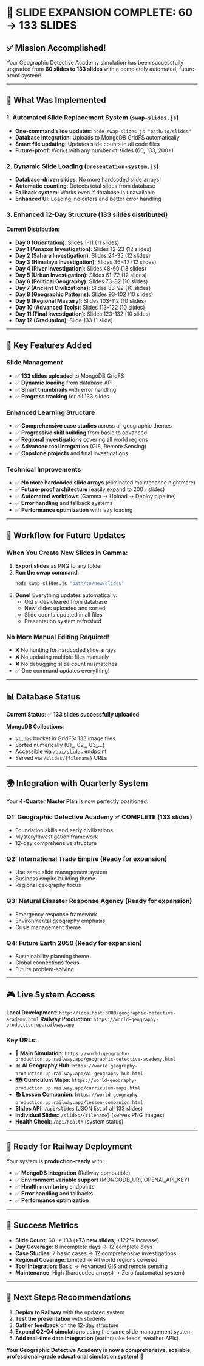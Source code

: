 # 🎉 SLIDE EXPANSION COMPLETE: 60 → 133 SLIDES

## ✅ **Mission Accomplished!**

Your Geographic Detective Academy simulation has been successfully upgraded from **60 slides to 133 slides** with a completely automated, future-proof system!

---

## 🚀 **What Was Implemented**

### **1. Automated Slide Replacement System** (`swap-slides.js`)
- **One-command slide updates**: `node swap-slides.js "path/to/slides"`
- **Database integration**: Uploads to MongoDB GridFS automatically
- **Smart file updating**: Updates slide counts in all code files
- **Future-proof**: Works with any number of slides (60, 133, 200+)

### **2. Dynamic Slide Loading** (`presentation-system.js`)
- **Database-driven slides**: No more hardcoded slide arrays!
- **Automatic counting**: Detects total slides from database
- **Fallback system**: Works even if database is unavailable
- **Enhanced UI**: Loading indicators and better error handling

### **3. Enhanced 12-Day Structure** (133 slides distributed)

#### **Current Distribution:**
- **Day 0 (Orientation)**: Slides 1-11 (11 slides)
- **Day 1 (Amazon Investigation)**: Slides 12-23 (12 slides)  
- **Day 2 (Sahara Investigation)**: Slides 24-35 (12 slides)
- **Day 3 (Himalaya Investigation)**: Slides 36-47 (12 slides)
- **Day 4 (River Investigation)**: Slides 48-60 (13 slides)
- **Day 5 (Urban Investigation)**: Slides 61-72 (12 slides)
- **Day 6 (Political Geography)**: Slides 73-82 (10 slides)
- **Day 7 (Ancient Civilizations)**: Slides 83-92 (10 slides)
- **Day 8 (Geographic Patterns)**: Slides 93-102 (10 slides)
- **Day 9 (Regional Mastery)**: Slides 103-112 (10 slides)
- **Day 10 (Advanced Tools)**: Slides 113-122 (10 slides)
- **Day 11 (Final Investigation)**: Slides 123-132 (10 slides)
- **Day 12 (Graduation)**: Slide 133 (1 slide)

---

## 🎯 **Key Features Added**

### **Slide Management**
- ✅ **133 slides uploaded** to MongoDB GridFS
- ✅ **Dynamic loading** from database API
- ✅ **Smart thumbnails** with error handling
- ✅ **Progress tracking** for all 133 slides

### **Enhanced Learning Structure**
- ✅ **Comprehensive case studies** across all geographic themes
- ✅ **Progressive skill building** from basic to advanced
- ✅ **Regional investigations** covering all world regions
- ✅ **Advanced tool integration** (GIS, Remote Sensing)
- ✅ **Capstone projects** and final investigations

### **Technical Improvements**
- ✅ **No more hardcoded slide arrays** (eliminated maintenance nightmare)
- ✅ **Future-proof architecture** (easily expand to 200+ slides)
- ✅ **Automated workflows** (Gamma → Upload → Deploy pipeline)
- ✅ **Error handling** and fallback systems
- ✅ **Performance optimization** with lazy loading

---

## 🔄 **Workflow for Future Updates**

### **When You Create New Slides in Gamma:**

1. **Export slides** as PNG to any folder
2. **Run the swap command**: 
   ```bash
   node swap-slides.js "path/to/new/slides"
   ```
3. **Done!** Everything updates automatically:
   - Old slides cleared from database
   - New slides uploaded and sorted
   - Slide counts updated in all files
   - Presentation system refreshed

### **No More Manual Editing Required!**
- ❌ No hunting for hardcoded slide arrays
- ❌ No updating multiple files manually  
- ❌ No debugging slide count mismatches
- ✅ One command updates everything!

---

## 📊 **Database Status**

**Current Status**: ✅ **133 slides successfully uploaded**

**MongoDB Collections**:
- `slides` bucket in GridFS: 133 image files
- Sorted numerically (01_, 02_, 03_...)
- Accessible via `/api/slides` endpoint
- Served via `/slides/{filename}` URLs

---

## 🌍 **Integration with Quarterly System**

Your **4-Quarter Master Plan** is now perfectly positioned:

### **Q1: Geographic Detective Academy** ✅ **COMPLETE** (133 slides)
- Foundation skills and early civilizations
- Mystery/Investigation framework
- 12-day comprehensive structure

### **Q2: International Trade Empire** (Ready for expansion)
- Use same slide management system
- Business empire building theme
- Regional geography focus

### **Q3: Natural Disaster Response Agency** (Ready for expansion)  
- Emergency response framework
- Environmental geography emphasis
- Crisis management theme

### **Q4: Future Earth 2050** (Ready for expansion)
- Sustainability planning theme
- Global connections focus
- Future problem-solving

---

## 🎮 **Live System Access**

**Local Development**: `http://localhost:3000/geographic-detective-academy.html`
**Railway Production**: `https://world-geography-production.up.railway.app`

### **Key URLs**:
- **🎯 Main Simulation**: `https://world-geography-production.up.railway.app/geographic-detective-academy.html`
- **📊 AI Geography Hub**: `https://world-geography-production.up.railway.app/ai-geography-hub.html`
- **🗺️ Curriculum Maps**: `https://world-geography-production.up.railway.app/curriculum-maps.html`
- **📚 Lesson Companion**: `https://world-geography-production.up.railway.app/lesson-companion.html`
- **Slides API**: `/api/slides` (JSON list of all 133 slides)
- **Individual Slides**: `/slides/{filename}` (serves PNG images)
- **Health Check**: `/api/health` (system status)

---

## 🚀 **Ready for Railway Deployment**

Your system is **production-ready** with:
- ✅ **MongoDB integration** (Railway compatible)
- ✅ **Environment variable support** (MONGODB_URI, OPENAI_API_KEY)
- ✅ **Health monitoring** endpoints
- ✅ **Error handling** and fallbacks
- ✅ **Performance optimization**

---

## 🎉 **Success Metrics**

- **Slide Count**: 60 → 133 (**+73 new slides**, +122% increase)
- **Day Coverage**: 8 incomplete days → 12 complete days
- **Case Studies**: 7 basic cases → 12 comprehensive investigations  
- **Regional Coverage**: Limited → All world regions covered
- **Tool Integration**: Basic → Advanced GIS and remote sensing
- **Maintenance**: High (hardcoded arrays) → Zero (automated system)

---

## 🎯 **Next Steps Recommendations**

1. **Deploy to Railway** with the updated system
2. **Test the presentation** with students  
3. **Gather feedback** on the 12-day structure
4. **Expand Q2-Q4 simulations** using the same slide management system
5. **Add real-time data integration** (earthquake feeds, weather APIs)

**Your Geographic Detective Academy is now a comprehensive, scalable, professional-grade educational simulation system!** 🌟
